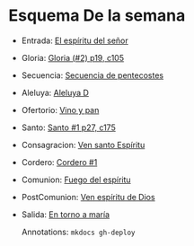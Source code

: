 # Esquema De la semana

- Entrada: [El espíritu del señor](pentecostes/el_espiritu_del_senior.md)
- Gloria: [Gloria (#2) p19, c105](gloria/gloria_2.md)
- Secuencia: [Secuencia de pentecostes](pentecostes/secuencia.md)
- Aleluya: [Aleluya D](pentecostes/aleluya.md)
- Ofertorio: [Vino y pan](ofertorio/vino_y_pan.md)
- Santo: [Santo #1 p27, c175](santo/santo_3.md)
- Consagracion: [Ven santo Espíritu](pentecostes/ven_santo_espiritu.md)
- Cordero: [Cordero #1](cordero/cordero_2.md)
- Comunion: [Fuego del espíritu](pentecostes/fuego_del_espiritu.md)
- PostComunion: [Ven espíritu de Dios](pentecostes/ven_espiritu_de_dios.md)
- Salida: [En torno a maría](salida/en_torno_a_maria.md)

  Annotations:
  `mkdocs gh-deploy`
